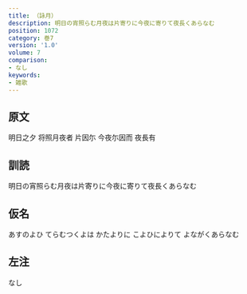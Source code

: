 ```yaml
---
title: （詠月）
description: 明日の宵照らむ月夜は片寄りに今夜に寄りて夜長くあらなむ
position: 1072
category: 巻7
version: '1.0'
volume: 7
comparison:
- なし
keywords:
- 雑歌
---
```


## 原文

明日之夕 将照月夜者 片因尓 今夜尓因而 夜長有

## 訓読

明日の宵照らむ月夜は片寄りに今夜に寄りて夜長くあらなむ

## 仮名

あすのよひ てらむつくよは かたよりに こよひによりて よながくあらなむ

## 左注

なし
